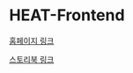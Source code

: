 
# HEAT-Frontend
[홈페이지 링크](https://hit-heat.kro.kr)

[스토리북 링크](https://64b29cdbedfc099bc7cfd714-cjrmvujmdt.chromatic.com/?path=/docs/example-avatar--docs)
